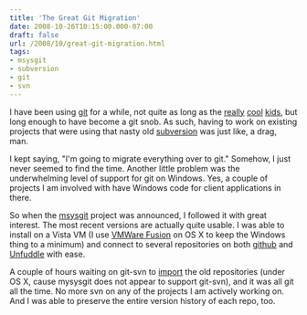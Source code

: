 ```yaml
---
title: 'The Great Git Migration'
date: 2008-10-26T10:15:00.000-07:00
draft: false
url: /2008/10/great-git-migration.html
tags: 
- msysgit
- subversion
- git
- svn
---
```


I have been using [git](http://git.or.cz/) for a while, not quite as long as the [really](http://www.rubini.us/) [cool](http://peepcode.com) [kids](http://www.gitcasts.com/), but long enough to have become a git snob. As such, having to work on existing projects that were using that nasty old [subversion](http://subversion.tigris.org/) was just like, a drag, man.  
  
I kept saying, "I'm going to migrate everything over to git." Somehow, I just never seemed to find the time. Another little problem was the underwhelming level of support for git on Windows. Yes, a couple of projects I am involved with have Windows code for client applications in there.  
  
So when the [msysgit](http://code.google.com/p/msysgit/) project was announced, I followed it with great interest. The most recent versions are actually quite usable. I was able to install on a Vista VM (I use [VMWare Fusion](http://www.vmware.com/products/fusion/) on OS X to keep the Windows thing to a minimum) and connect to several repositories on both [github](http://github.com/) and [Unfuddle](http://unfuddle.com/) with ease.  
  
A couple of hours waiting on git-svn to [import](http://github.com/guides/import-from-subversion) the old repositories (under OS X, cause mysysgit does not appear to support git-svn), and it was all git all the time. No more svn on any of the projects I am actively working on. And I was able to preserve the entire version history of each repo, too.